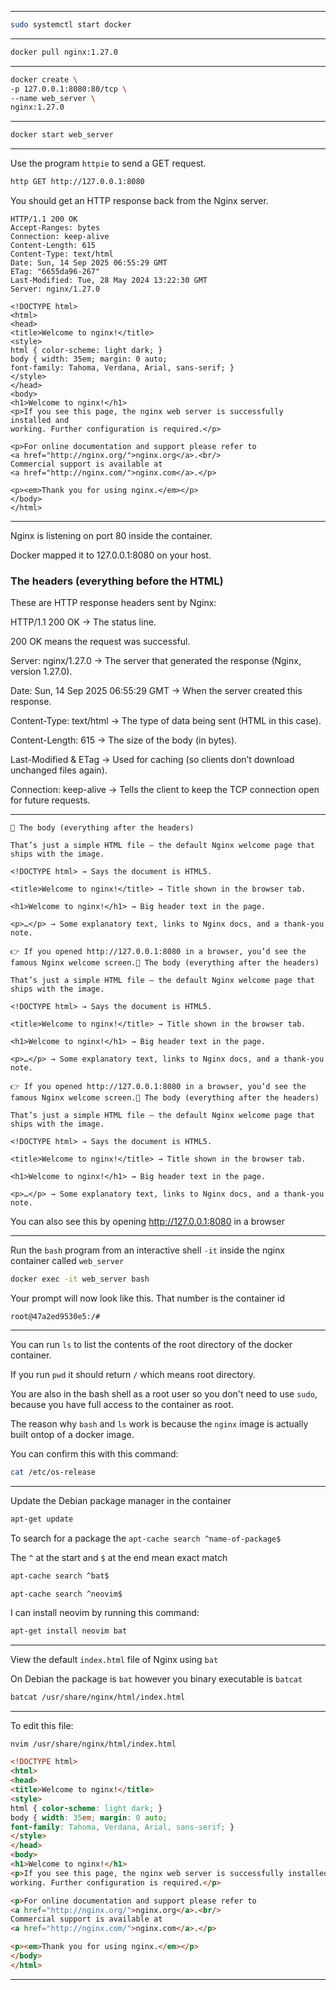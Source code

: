 
_______________________________________________________________________________

```sh
sudo systemctl start docker
```
_______________________________________________________________________________

```sh
docker pull nginx:1.27.0
```

_______________________________________________________________________________

```sh
docker create \
-p 127.0.0.1:8080:80/tcp \
--name web_server \
nginx:1.27.0
```
_______________________________________________________________________________

```sh
docker start web_server
```
_______________________________________________________________________________

Use the program `httpie` to send a GET request.

```sh
http GET http://127.0.0.1:8080
```

You should get an HTTP response back from the Nginx server.
```
HTTP/1.1 200 OK
Accept-Ranges: bytes
Connection: keep-alive
Content-Length: 615
Content-Type: text/html
Date: Sun, 14 Sep 2025 06:55:29 GMT
ETag: "6655da96-267"
Last-Modified: Tue, 28 May 2024 13:22:30 GMT
Server: nginx/1.27.0

<!DOCTYPE html>
<html>
<head>
<title>Welcome to nginx!</title>
<style>
html { color-scheme: light dark; }
body { width: 35em; margin: 0 auto;
font-family: Tahoma, Verdana, Arial, sans-serif; }
</style>
</head>
<body>
<h1>Welcome to nginx!</h1>
<p>If you see this page, the nginx web server is successfully installed and
working. Further configuration is required.</p>

<p>For online documentation and support please refer to
<a href="http://nginx.org/">nginx.org</a>.<br/>
Commercial support is available at
<a href="http://nginx.com/">nginx.com</a>.</p>

<p><em>Thank you for using nginx.</em></p>
</body>
</html>
```

_______________________________________________________________________________

Nginx is listening on port 80 inside the container.

Docker mapped it to 127.0.0.1:8080 on your host.

### The headers (everything before the HTML)

These are HTTP response headers sent by Nginx:

HTTP/1.1 200 OK → The status line.

200 OK means the request was successful.

Server: nginx/1.27.0 → The server that generated the response (Nginx, version 1.27.0).

Date: Sun, 14 Sep 2025 06:55:29 GMT → When the server created this response.

Content-Type: text/html → The type of data being sent (HTML in this case).

Content-Length: 615 → The size of the body (in bytes).

Last-Modified & ETag → Used for caching (so clients don’t download unchanged files again).

Connection: keep-alive → Tells the client to keep the TCP connection open for future requests.

_______________________________________________________________________________

```
🔹 The body (everything after the headers)

That’s just a simple HTML file — the default Nginx welcome page that ships with the image.

<!DOCTYPE html> → Says the document is HTML5.

<title>Welcome to nginx!</title> → Title shown in the browser tab.

<h1>Welcome to nginx!</h1> → Big header text in the page.

<p>…</p> → Some explanatory text, links to Nginx docs, and a thank-you note.

👉 If you opened http://127.0.0.1:8080 in a browser, you’d see the famous Nginx welcome screen.🔹 The body (everything after the headers)

That’s just a simple HTML file — the default Nginx welcome page that ships with the image.

<!DOCTYPE html> → Says the document is HTML5.

<title>Welcome to nginx!</title> → Title shown in the browser tab.

<h1>Welcome to nginx!</h1> → Big header text in the page.

<p>…</p> → Some explanatory text, links to Nginx docs, and a thank-you note.

👉 If you opened http://127.0.0.1:8080 in a browser, you’d see the famous Nginx welcome screen.🔹 The body (everything after the headers)

That’s just a simple HTML file — the default Nginx welcome page that ships with the image.

<!DOCTYPE html> → Says the document is HTML5.

<title>Welcome to nginx!</title> → Title shown in the browser tab.

<h1>Welcome to nginx!</h1> → Big header text in the page.

<p>…</p> → Some explanatory text, links to Nginx docs, and a thank-you note.
```

You can also see this by opening http://127.0.0.1:8080 in a browser

_______________________________________________________________________________

Run the `bash` program from an interactive shell `-it` inside the
nginx container called `web_server`
```sh
docker exec -it web_server bash
```

Your prompt will now look like this. That number is the container id
```
root@47a2ed9530e5:/#
```

_______________________________________________________________________________

You can run `ls` to list the contents of the root directory of the 
docker container.

If you run `pwd` it should return `/` which means root directory.

You are also in the bash shell as a root user so you don't need to use `sudo`,
because you have full access to the container as root.

The reason why `bash` and `ls` work is because the `nginx` image is 
actually built ontop of a docker image.


You can confirm this with this command:
```sh
cat /etc/os-release
```

_______________________________________________________________________________

Update the Debian package manager in the container
```sh
apt-get update
```

To search for a package the `apt-cache search ^name-of-package$`

The `^` at the start and `$` at the end mean exact match
```sh
apt-cache search ^bat$
```

```
apt-cache search ^neovim$
```

I can install neovim by running this command:
```sh
apt-get install neovim bat
```
_______________________________________________________________________________

View the default `index.html` file of Nginx using `bat`

On Debian the package is `bat` however you binary executable is `batcat`
```sh
batcat /usr/share/nginx/html/index.html
```
_______________________________________________________________________________

To edit this file:

```sh
nvim /usr/share/nginx/html/index.html
```

```html
<!DOCTYPE html>
<html>
<head>
<title>Welcome to nginx!</title>
<style>
html { color-scheme: light dark; }
body { width: 35em; margin: 0 auto;
font-family: Tahoma, Verdana, Arial, sans-serif; }
</style>
</head>
<body>
<h1>Welcome to nginx!</h1>
<p>If you see this page, the nginx web server is successfully installed and
working. Further configuration is required.</p>

<p>For online documentation and support please refer to
<a href="http://nginx.org/">nginx.org</a>.<br/>
Commercial support is available at
<a href="http://nginx.com/">nginx.com</a>.</p>

<p><em>Thank you for using nginx.</em></p>
</body>
</html>
```

_______________________________________________________________________________
